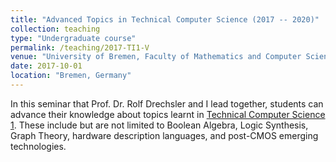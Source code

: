 ```yaml
---
title: "Advanced Topics in Technical Computer Science (2017 -- 2020)"
collection: teaching
type: "Undergraduate course"
permalink: /teaching/2017-TI1-V
venue: "University of Bremen, Faculty of Mathematics and Computer Science"
date: 2017-10-01
location: "Bremen, Germany"
---
```


In this seminar that Prof. Dr. Rolf Drechsler and I lead together, students can advance their knowledge about topics learnt in [Technical Computer Science 1](https://marcelwa.github.io/teaching/2014-TI1). These include but are not limited to Boolean Algebra, Logic Synthesis, Graph Theory, hardware description languages, and post-CMOS emerging technologies.
